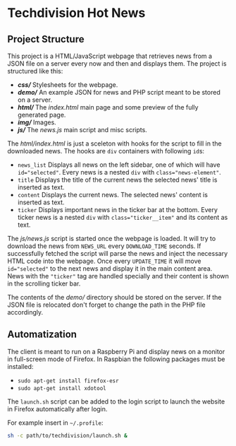 Techdivision Hot News
=====================

Project Structure
-----------------

This project is a HTML/JavaScript webpage that retrieves news from a JSON file on a server every
now and then and displays them. The project is structured like this:

* ***css/***
  Stylesheets for the webpage.
* ***demo/***
  An example JSON for news and PHP script meant to be stored on a server.
* ***html/***
  The *index.html* main page and some preview of the fully generated page.
* ***img/***
  Images.
* ***js/***
  The *news.js* main script and misc scripts.

The *html/index.html* is just a sceleton with hooks for the script to fill in the downloaded news.
The hooks are `div` containers with following `id`s:

* `news_list`
  Displays all news on the left sidebar, one of which will have `id="selected"`.
  Every news is a nested `div` with `class="news-element"`.
* `title`
  Displays the title of the current news
  the selected news' title is inserted as text.
* `content`
  Displays the current news.
  The selected news' content is inserted as text.
* `ticker`
  Displays important news in the ticker bar at the bottom.
  Every ticker news is a nested `div` with `class="ticker__item"` and its content as text.

The *js/news.js* script is started once the webpage is loaded. It will try to download the news from
`NEWS_URL` every `DOWNLOAD_TIME` seconds. If successfully fetched the script will parse the news and
inject the necessary HTML code into the webpage. Once every `UPDATE_TIME` it will move
`id="selected"` to the next news and display it in the main content area. News with the `"ticker"`
tag are handled specially and their content is shown in the scrolling ticker bar.

The contents of the *demo/* directory should be stored on the server. If the JSON file is relocated
don't forget to change the path in the PHP file accordingly.


Automatization
--------------

The client is meant to run on a Raspberry Pi and display news on a monitor in full-screen mode
of Firefox. In Raspbian the following packages must be installed:

- `sudo apt-get install firefox-esr`
- `sudo apt-get install xdotool`

The `launch.sh` script can be added to the login script to launch the website in Firefox
automatically after login.

For example insert in `~/.profile`:
```sh
sh -c path/to/techdivision/launch.sh &
```
